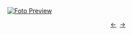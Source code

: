 [![Foto Preview](preview/repo-25.avif)](https://mySuperCoolProjects.github.io/repo-25)

<div align="center" style="display: flex; justify-content: center;">
  <a  href="https://github.com/mySuperCoolProjects/repo-24" target="_blank">&#8592;</a>
  &nbsp;&nbsp;
  <a  href="https://github.com/mySuperCoolProjects/repo-26" target="_blank">&#8594;</a>
</div>
